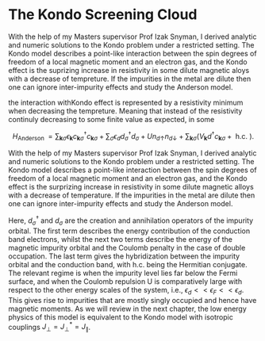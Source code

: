 # The Kondo Screening Cloud

With the help of my Masters supervisor Prof Izak Snyman, I derived analytic and numeric solutions to the Kondo problem under a restricted setting. The Kondo model describes a point-like interaction between the spin degrees of freedom of a local magnetic moment and an electron gas, and the Kondo effect is the suprizing increase in resistivity in some dilute magnetic aloys with a decrease of tempreture. If the impurities in the metal are dilute then one can ignore inter-impurity effects and study the Anderson model.


the interaction withKondo effect is represented by a resistivity minimum when decreasing the tempreture. Meaning that instead of the resistivity continuly decreasing to some finite value as expected, in some 

$$
H_{\text {Anderson }}=\sum_{\mathbf{k} \sigma} \epsilon_{\mathbf{k}} c_{\mathbf{k} \sigma}^{\dagger} c_{\mathbf{k} \sigma}+\sum_\sigma \epsilon_d d_\sigma^{\dagger} d_\sigma+U n_{d \uparrow} n_{d \downarrow}+\sum_{\mathbf{k} \sigma}\left(V_{\mathbf{k}} d^{\dagger} c_{\mathbf{k} \sigma}+\text { h.c. }\right) \text {. }
$$

With the help of my Masters supervisor Prof Izak Snyman, I derived analytic and numeric solutions to the Kondo problem under a restricted setting. The Kondo model describes a point-like interaction between the spin degrees of freedom of a local magnetic moment and an electron gas, and the Kondo effect is the surprizing increase in resistivity in some dilute magnetic alloys with a decrease of temperature. If the impurities in the metal are dilute then one can ignore inter-impurity effects and study the Anderson model.

Here, $d^\dagger_\sigma$ and $d_\sigma$ are the creation and annihilation operators of the impurity orbital. The first term describes the energy contribution of the conduction band electrons, whilst the next two terms describe the energy of the magnetic impurity orbital and the Coulomb penalty in the case of double occupation. The last term gives the hybridization between the impurity orbital and the conduction band, with h.c. being the Hermitian conjugate. The relevant regime is when the impurity level lies far below the Fermi surface, and when the Coulomb repulsion U is comparatively large with respect to the other energy scales of the system, i.e., $\epsilon_d << \epsilon_F << \epsilon_d$. This gives rise to impurities that are mostly singly occupied and hence have magnetic moments. As we will review in the next chapter, the low energy physics of this model is equivalent to the Kondo model with isotropic couplings $J_{\perp}=J_{\perp}^*=J_{\|}$.